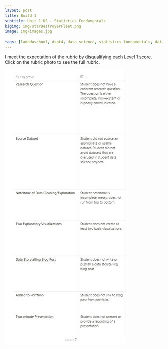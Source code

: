 ```yaml
---
layout: post
title: Build 1
subtitle: Unit 1 DS - Statistics Fundamentals
bigimg: img/starDestroyerFleet.png
image: img/images.jpg

tags: [lambdaschool, dspt4, data science, statistics fundamentals, data wrangling, linear algebra, build 1]
---
```



I meet the expectation of the rubric by disqualifying each Level 1 score. 
Click on the rubric photo to see the full rubric.

![rubric](https://github.com/gomlfx/gomlfx.github.io/blob/master/img/rubric.png)
 

